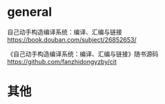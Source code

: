 
# general

自己动手构造编译系统：编译、汇编与链接 https://book.douban.com/subject/26852653/

《自己动手构造编译系统：编译、汇编与链接》随书源码 https://github.com/fanzhidongyzby/cit

# 其他
